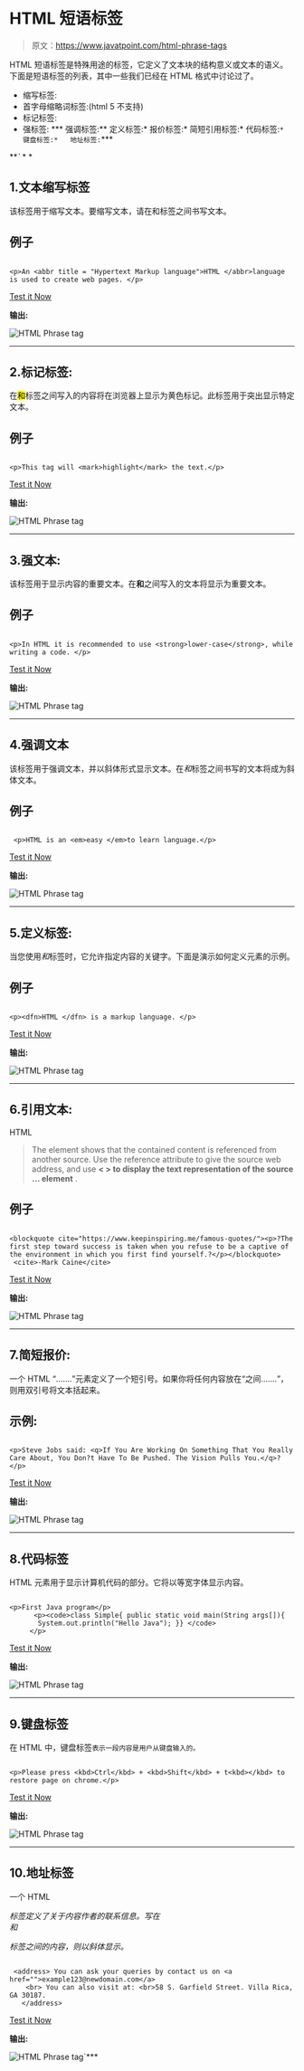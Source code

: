 # HTML 短语标签

> 原文：<https://www.javatpoint.com/html-phrase-tags>

HTML 短语标签是特殊用途的标签，它定义了文本块的结构意义或文本的语义。下面是短语标签的列表，其中一些我们已经在 HTML 格式中讨论过了。

*   缩写标签:
*   首字母缩略词标签:<acronym>(html 5 不支持)</acronym>
*   标记标签:<mark></mark>
*   强标签:
***   强调标签:**   定义标签:*   报价标签:*   简短引用标签:*   代码标签:`*   键盘标签:*   地址标签:`***

 ***`* * *

## 1.文本缩写标签

该标签用于缩写文本。要缩写文本，请在<abbr>和</abbr>标签之间书写文本。

## 例子

```

<p>An <abbr title = "Hypertext Markup language">HTML </abbr>language is used to create web pages. </p>

```

[Test it Now](https://www.javatpoint.com/oprweb/test.jsp?filename=htmlphrasetag1)

**输出:**

![HTML Phrase tag](img/1c3c6fda4ab492fae791da82880e7111.png)

* * *

## 2.标记标签:

在<mark>和</mark>标签之间写入的内容将在浏览器上显示为黄色标记。此标签用于突出显示特定文本。

## 例子

```

<p>This tag will <mark>highlight</mark> the text.</p>

```

[Test it Now](https://www.javatpoint.com/oprweb/test.jsp?filename=htmlphrasetag2)

**输出:**

![HTML Phrase tag](img/0bec17fcde69352949217dd792da5751.png)

* * *

## 3.强文本:

该标签用于显示内容的重要文本。在**和**之间写入的文本将显示为重要文本。

## 例子

```

<p>In HTML it is recommended to use <strong>lower-case</strong>, while writing a code. </p>

```

[Test it Now](https://www.javatpoint.com/oprweb/test.jsp?filename=htmlphrasetag3)

**输出:**

![HTML Phrase tag](img/1cfc852224148443175add36b84bd1cb.png)

* * *

## 4.强调文本

该标签用于强调文本，并以斜体形式显示文本。在*和*标签之间书写的文本将成为斜体文本。

## 例子

```

 <p>HTML is an <em>easy </em>to learn language.</p>

```

[Test it Now](https://www.javatpoint.com/oprweb/test.jsp?filename=htmlphrasetag4)

**输出:**

![HTML Phrase tag](img/26a5d293adf1d026ff01cadb19130a16.png)

* * *

## 5.定义标签:

当您使用<dfn>和</dfn>标签时，它允许指定内容的关键字。下面是演示如何定义元素的示例。

## 例子

```

<p><dfn>HTML </dfn> is a markup language. </p>

```

[Test it Now](https://www.javatpoint.com/oprweb/test.jsp?filename=htmlphrasetag5)

**输出:**

![HTML Phrase tag](img/c24daa6fb6b75746248b064107fd5696.png)

* * *

## 6.引用文本:

HTML

> The element shows that the contained content is referenced from another source. Use the reference attribute to give the source web address, and use **< > to display the text representation of the source ... </reference > element** .

## 例子

```

<blockquote cite="https://www.keepinspiring.me/famous-quotes/"><p>?The first step toward success is taken when you refuse to be a captive of the environment in which you first find yourself.?</p></blockquote> 
 <cite>-Mark Caine</cite>

```

[Test it Now](https://www.javatpoint.com/oprweb/test.jsp?filename=htmlphrasetag6)

**输出:**

![HTML Phrase tag](img/d377380438a2e77bfcb6b1dcae1dfef2.png)

* * *

## 7.简短报价:

一个 HTML <q>.......</q>元素定义了一个短引号。如果你将任何内容放在<q>之间.......</q>，则用双引号将文本括起来。

## 示例:

```

<p>Steve Jobs said: <q>If You Are Working On Something That You Really Care About, You Don?t Have To Be Pushed. The Vision Pulls You.</q>?</p>

```

[Test it Now](https://www.javatpoint.com/oprweb/test.jsp?filename=htmlphrasetag7)

**输出:**

![HTML Phrase tag](img/a24e1d9f052d8b3eb7a83ad820a40400.png)

* * *

## 8.代码标签

HTML 元素用于显示计算机代码的部分。它将以等宽字体显示内容。

```

<p>First Java program</p>
      <p><code>class Simple{ public static void main(String args[]){ 
       System.out.println("Hello Java"); }} </code>
     </p>

```

[Test it Now](https://www.javatpoint.com/oprweb/test.jsp?filename=htmlphrasetag8)

**输出:**

![HTML Phrase tag](img/c862f09f7250f60ca2ea67f265ca5217.png)

* * *

## 9.键盘标签

在 HTML 中，键盘标签`表示一段内容是用户从键盘输入的。`

```

<p>Please press <kbd>Ctrl</kbd> + <kbd>Shift</kbd> + t<kbd></kbd> to restore page on chrome.</p>

```

[Test it Now](https://www.javatpoint.com/oprweb/test.jsp?filename=htmlphrasetag9)

**输出:**

![HTML Phrase tag](img/02defabc846be8bd09608720c7cb2b7b.png)

* * *

## 10.地址标签

一个 HTML

<address>标签定义了关于内容作者的联系信息。写在

<address>和</address>

标签之间的内容，则以斜体显示。</address>

```

 <address> You can ask your queries by contact us on <a href="">example123@newdomain.com</a>
    <br> You can also visit at: <br>58 S. Garfield Street. Villa Rica, GA 30187.
   </address>

```

[Test it Now](https://www.javatpoint.com/oprweb/test.jsp?filename=htmlphrasetag10)

**输出:**

![HTML Phrase tag](img/b9487df00bab65a2aa9e8d9c2c831d0f.png)`***